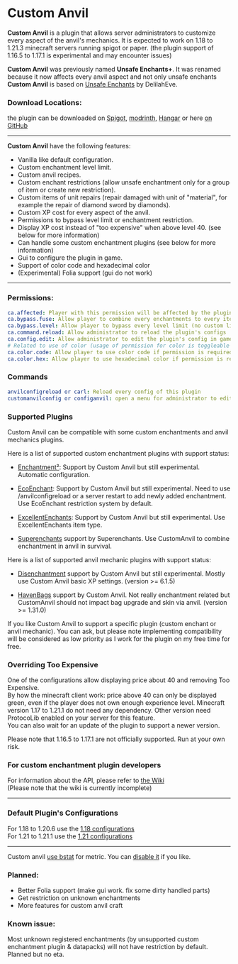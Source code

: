 # Custom Anvil

**Custom Anvil** is a plugin that allows server administrators to customize every aspect of the anvil's mechanics. 
It is expected to work on 1.18 to 1.21.3 minecraft servers running spigot or paper.
(the plugin support of 1.16.5 to 1.17.1 is experimental and may encounter issues)

**Custom Anvil** was previously named **Unsafe Enchants+**.
It was renamed because it now affects every anvil aspect and not only unsafe enchants\
**Custom Anvil** is based on [Unsafe Enchants](https://github.com/DelilahEve/UnsafeEnchants) by  DelilahEve.

### Download Locations:

the plugin can be downloaded on
[Spigot](https://www.spigotmc.org/resources/custom-anvil.114884),
 [modrinth](https://modrinth.com/plugin/customanvil),
 [Hangar](https://hangar.papermc.io/alexcrea/CustomAnvil)
 or here [on GitHub](https://github.com/alexcrea/CustomAnvil/releases/latest)

---
**Custom Anvil** have the following features:
- Vanilla like default configuration.
- Custom enchantment level limit.
- Custom anvil recipes.
- Custom enchant restrictions (allow unsafe enchantment only for a group of item or create new restriction).
- Custom items of unit repairs (repair damaged with unit of "material", for example the repair of diamond sword by diamonds).
- Custom XP cost for every aspect of the anvil.
- Permissions to bypass level limit or enchantment restriction.
- Display XP cost instead of "too expensive" when above level 40. (see below for more information)
- Can handle some custom enchantment plugins (see below for more information)
- Gui to configure the plugin in game.
- Support of color code and hexadecimal color
- (Experimental) Folia support (gui do not work)
---
### Permissions:
```yml
ca.affected: Player with this permission will be affected by the plugin
ca.bypass.fuse: Allow player to combine every enchantments to every item (no custom limit)
ca.bypass.level: Allow player to bypass every level limit (no custom limit)
ca.command.reload: Allow administrator to reload the plugin's configs
ca.config.edit: Allow administrator to edit the plugin's config in game
# Related to use of color (usage of permission for color is toggleable in basic config gui or config.yml)
ca.color.code: Allow player to use color code if permission is required (toggleable)
ca.color.hex: Allow player to use hexadecimal color if permission is required (toggleable)
```

### Commands
```yml
anvilconfigreload or carl: Reload every config of this plugin
customanvilconfig or configanvil: open a menu for administrator to edit plugin's config in game
```
### Supported Plugins
Custom Anvil can be compatible with some custom enchantments and anvil mechanics plugins.

Here is a list of supported custom enchantment plugins with support status:
- [Enchantment²](https://www.spigotmc.org/resources/enchants-squared-the-enchantsplus-rewrite-custom-enchantments-that-act-like-vanilla-ones.86747/):
Support by Custom Anvil but still experimental. Automatic configuration.

- [EcoEnchant](https://www.spigotmc.org/resources/ecoenchants-%E2%AD%95-250-enchantments-%E2%9C%85-create-custom-enchants-%E2%9C%A8-essentials-cmi-support.79573/):
Support by Custom Anvil but still experimental. Need to use /anvilconfigreload or a server restart to add newly added enchantment. 
Use EcoEnchant restriction system by default.

- [ExcellentEnchants](https://www.spigotmc.org/resources/excellentenchants-%E2%AD%90-75-vanilla-like-enchantments.61693/):
Support by Custom Anvil but still experimental. Use ExcellentEnchants item type.

- [Superenchants](https://modrinth.com/plugin/superenchants)
support by Superenchants. Use CustomAnvil to combine enchantment in anvil in survival.

Here is a list of supported anvil mechanic plugins with support status:
- [Disenchantment](https://www.spigotmc.org/resources/disenchantment-1-21-1-1-20-6-new-book-splitting-mechanics.110741/)
support by Custom Anvil but still experimental. Mostly use Custom Anvil basic XP settings. (version >= 6.1.5)

- [HavenBags](https://www.spigotmc.org/resources/havenbags-shulker-like-player-bound-bags-1-17-1-21-4.110420/)
support by Custom Anvil. Not really enchantment related but CustomAnvil should not impact bag upgrade and skin via anvil. (version >= 1.31.0)

If you like Custom Anvil to support a specific plugin (custom enchant or anvil mechanic). 
You can ask, but please note implementing compatibility will be considered
as low priority as I work for the plugin on my free time for free.

### Overriding Too Expensive

One of the configurations allow displaying price about 40 and removing Too Expensive. \
By how the minecraft client work: price above 40 can only be displayed green, even if the player does not own enough experience level. 
Minecraft version 1.17 to 1.21.1 do not need any dependency. Other version need ProtocoLib enabled on your server for this feature. \
You can also wait for an update of the plugin to support a newer version.

Please note that 1.16.5 to 1.17.1 are not officially supported. Run at your own risk.

### For custom enchantment plugin developers
For information about the API, please refer to [the Wiki](https://github.com/alexcrea/CustomAnvil/wiki) \
(Please note that the wiki is currently incomplete)​

---

### Default Plugin's Configurations
For 1.18 to 1.20.6 use the [1.18 configurations](https://github.com/alexcrea/CustomAnvil/tree/master/defaultconfigs/1.18)\
For 1.21 to 1.21.1 use the [1.21 configurations](https://github.com/alexcrea/CustomAnvil/tree/master/defaultconfigs/1.21)

---
Custom anvil [use bstat](https://bstats.org/plugin/bukkit/Unsafe%20Enchants%20Plus/20923) for metric. You can [disable it](https://bstats.org/getting-started) if you like.

### Planned:
- Better Folia support (make gui work. fix some dirty handled parts)
- Get restriction on unknown enchantments
- More features for custom anvil craft

### Known issue:
Most unknown registered enchantments (by unsupported custom enchantment plugin & datapacks) will not have restriction by default. Planned but no eta.
